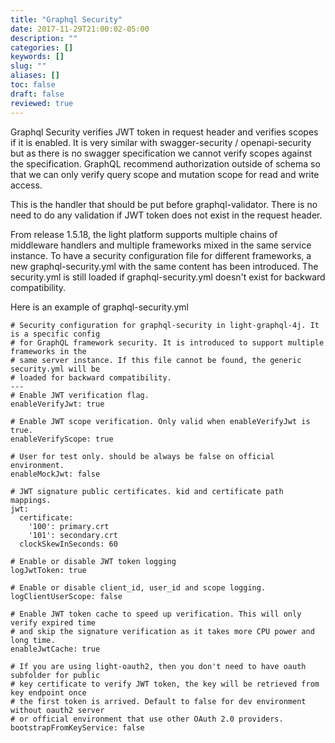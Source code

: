 ```yaml
---
title: "Graphql Security"
date: 2017-11-29T21:00:02-05:00
description: ""
categories: []
keywords: []
slug: ""
aliases: []
toc: false
draft: false
reviewed: true
---
```


Graphql Security verifies JWT token in request header and verifies scopes if it is enabled. It is very similar with swagger-security / openapi-security but as there is no swagger specification we cannot verify scopes against the specification. GraphQL recommend authorization 
outside of schema so that we can only verify query scope and mutation scope for read and write access.

This is the handler that should be put before graphql-validator. There is no need to do any validation if JWT token does not exist in the request header.

From release 1.5.18, the light platform supports multiple chains of middleware handlers and multiple frameworks mixed in the same service instance. To have a security configuration file for different frameworks, a new graphql-security.yml with the same content has been introduced. The security.yml is still loaded if graphql-security.yml doesn't exist for backward compatibility. 

Here is an example of graphql-security.yml

```
# Security configuration for graphql-security in light-graphql-4j. It is a specific config
# for GraphQL framework security. It is introduced to support multiple frameworks in the
# same server instance. If this file cannot be found, the generic security.yml will be
# loaded for backward compatibility.
---
# Enable JWT verification flag.
enableVerifyJwt: true

# Enable JWT scope verification. Only valid when enableVerifyJwt is true.
enableVerifyScope: true

# User for test only. should be always be false on official environment.
enableMockJwt: false

# JWT signature public certificates. kid and certificate path mappings.
jwt:
  certificate:
    '100': primary.crt
    '101': secondary.crt
  clockSkewInSeconds: 60

# Enable or disable JWT token logging
logJwtToken: true

# Enable or disable client_id, user_id and scope logging.
logClientUserScope: false

# Enable JWT token cache to speed up verification. This will only verify expired time
# and skip the signature verification as it takes more CPU power and long time.
enableJwtCache: true

# If you are using light-oauth2, then you don't need to have oauth subfolder for public
# key certificate to verify JWT token, the key will be retrieved from key endpoint once
# the first token is arrived. Default to false for dev environment without oauth2 server
# or official environment that use other OAuth 2.0 providers.
bootstrapFromKeyService: false

```
